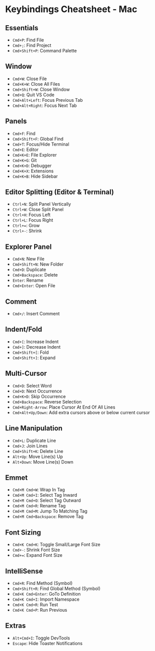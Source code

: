 # Keybindings Cheatsheet - Mac

## Essentials
- `Cmd+P`: Find File
- `Cmd+;`: Find Project
- `Cmd+Shift+P`: Command Palette

## Window
- `Cmd+W`: Close File
- `Cmd+K+W`: Close All Files
- `Cmd+Shift+W`: Close Window
- `Cmd+Q`: Quit VS Code
- `Cmd+Alt+Left`: Focus Previous Tab
- `Cmd+Alt+Right`: Focus Next Tab

## Panels
- `Cmd+F`: Find
- `Cmd+Shift+F`: Global Find
- `Cmd+T`: Focus/Hide Terminal
- `Cmd+E`: Editor
- `Cmd+K+E`: File Explorer
- `Cmd+K+G`: Git
- `Cmd+K+D`: Debugger
- `Cmd+K+X`: Extensions
- `Cmd+K+B`: Hide Sidebar

## Editor Splitting (Editor & Terminal)
- `Ctrl+N`: Split Panel Vertically
- `Ctrl+W`: Close Split Panel
- `Ctrl+H`: Focus Left
- `Ctrl+L`: Focus Right
- `Ctrl+=`: Grow
- `Ctrl+-`: Shrink

## Explorer Panel
- `Cmd+N`: New File
- `Cmd+Shift+N`: New Folder
- `Cmd+D`: Duplicate
- `Cmd+Backspace`: Delete
- `Enter`: Rename
- `Cmd+Enter`: Open File

## Comment
- `Cmd+/`: Insert Comment

## Indent/Fold
- `Cmd+[`: Increase Indent
- `Cmd+]`: Decrease Indent
- `Cmd+Shift+[`: Fold
- `Cmd+Shift+]`: Expand

## Multi-Cursor
- `Cmd+D`: Select Word
- `Cmd+D`: Next Occurrence
- `Cmd+K+D`: Skip Occurrence
- `Cmd+Backspace`: Reverse Selection
- `Cmd+Right-Arrow`: Place Cursor At End Of All Lines
- `Cmd+Alt+Up/Down`: Add extra cursors above or below current cursor

## Line Manipulation
- `Cmd+L`: Duplicate Line
- `Cmd+J`: Join Lines
- `Cmd+Shift+K`: Delete Line
- `Alt+Up`: Move Line(s) Up
- `Alt+Down`: Move Line(s) Down

## Emmet
- `Cmd+M Cmd+W`: Wrap In Tag
- `Cmd+M Cmd+I`: Select Tag Inward
- `Cmd+M Cmd+O`: Select Tag Outward
- `Cmd+M Cmd+R`: Rename Tag
- `Cmd+M Cmd+M`: Jump To Matching Tag
- `Cmd+M Cmd+Backspace`: Remove Tag

## Font Sizing
- `Cmd+K Cmd+K`: Toggle Small/Large Font Size
- `Cmd+-`: Shrink Font Size
- `Cmd+=`: Expand Font Size

## IntelliSense
- `Cmd+R`: Find Method (Symbol)
- `Cmd+Shift+R`: Find Global Method (Symbol)
- `Cmd+K Cmd+Enter`: GoTo Definition
- `Cmd+K Cmd+I`: Import Namespace
- `Cmd+K Cmd+R`: Run Test
- `Cmd+K Cmd+P`: Run Previous

## Extras
- `Alt+Cmd+I`: Toggle DevTools
- `Escape`: Hide Toaster Notifications
